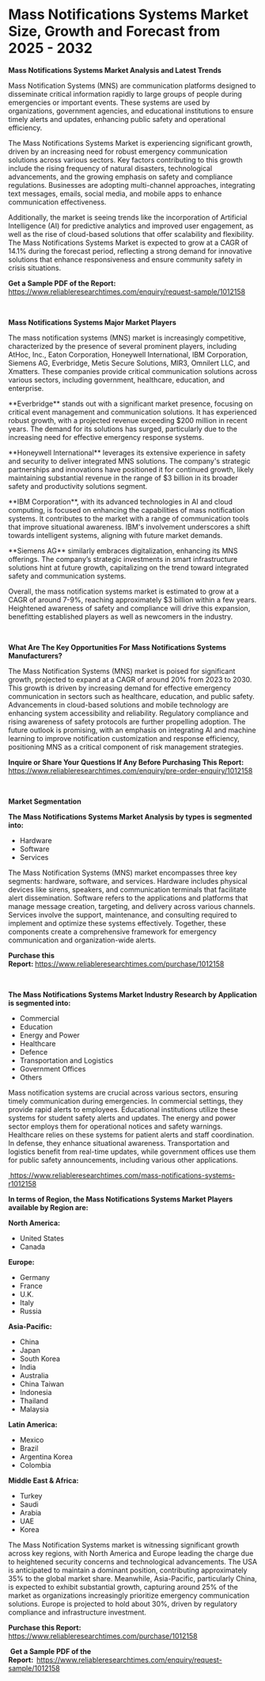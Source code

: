 <p><h1>Mass Notifications Systems Market Size, Growth and Forecast from 2025 - 2032</h1></p><p><strong>Mass Notifications Systems Market Analysis and Latest Trends</strong></p>
<p><p>Mass Notification Systems (MNS) are communication platforms designed to disseminate critical information rapidly to large groups of people during emergencies or important events. These systems are used by organizations, government agencies, and educational institutions to ensure timely alerts and updates, enhancing public safety and operational efficiency.</p><p>The Mass Notifications Systems Market is experiencing significant growth, driven by an increasing need for robust emergency communication solutions across various sectors. Key factors contributing to this growth include the rising frequency of natural disasters, technological advancements, and the growing emphasis on safety and compliance regulations. Businesses are adopting multi-channel approaches, integrating text messages, emails, social media, and mobile apps to enhance communication effectiveness.</p><p>Additionally, the market is seeing trends like the incorporation of Artificial Intelligence (AI) for predictive analytics and improved user engagement, as well as the rise of cloud-based solutions that offer scalability and flexibility. The Mass Notifications Systems Market is expected to grow at a CAGR of 14.1% during the forecast period, reflecting a strong demand for innovative solutions that enhance responsiveness and ensure community safety in crisis situations.</p></p>
<p><strong>Get a Sample PDF of the Report:&nbsp;</strong> <a href="https://www.reliableresearchtimes.com/enquiry/request-sample/1012158?utm_campaign=3647&utm_medium=2&utm_source=Github&utm_content=ia&utm_term=19042025&utm_id=mass-notifications-systems">https://www.reliableresearchtimes.com/enquiry/request-sample/1012158</a></p>
<p>&nbsp;</p>
<p><strong>Mass Notifications Systems Major Market Players</strong></p>
<p><p>The mass notification systems (MNS) market is increasingly competitive, characterized by the presence of several prominent players, including AtHoc, Inc., Eaton Corporation, Honeywell International, IBM Corporation, Siemens AG, Everbridge, Metis Secure Solutions, MIR3, Omnilert LLC, and Xmatters. These companies provide critical communication solutions across various sectors, including government, healthcare, education, and enterprise.</p><p>**Everbridge** stands out with a significant market presence, focusing on critical event management and communication solutions. It has experienced robust growth, with a projected revenue exceeding $200 million in recent years. The demand for its solutions has surged, particularly due to the increasing need for effective emergency response systems.</p><p>**Honeywell International** leverages its extensive experience in safety and security to deliver integrated MNS solutions. The company's strategic partnerships and innovations have positioned it for continued growth, likely maintaining substantial revenue in the range of $3 billion in its broader safety and productivity solutions segment.</p><p>**IBM Corporation**, with its advanced technologies in AI and cloud computing, is focused on enhancing the capabilities of mass notification systems. It contributes to the market with a range of communication tools that improve situational awareness. IBM's involvement underscores a shift towards intelligent systems, aligning with future market demands.</p><p>**Siemens AG** similarly embraces digitalization, enhancing its MNS offerings. The company’s strategic investments in smart infrastructure solutions hint at future growth, capitalizing on the trend toward integrated safety and communication systems.</p><p>Overall, the mass notification systems market is estimated to grow at a CAGR of around 7-9%, reaching approximately $3 billion within a few years. Heightened awareness of safety and compliance will drive this expansion, benefitting established players as well as newcomers in the industry.</p></p>
<p>&nbsp;</p>
<p><strong>What Are The Key Opportunities For Mass Notifications Systems Manufacturers?</strong></p>
<p><p>The Mass Notification Systems (MNS) market is poised for significant growth, projected to expand at a CAGR of around 20% from 2023 to 2030. This growth is driven by increasing demand for effective emergency communication in sectors such as healthcare, education, and public safety. Advancements in cloud-based solutions and mobile technology are enhancing system accessibility and reliability. Regulatory compliance and rising awareness of safety protocols are further propelling adoption. The future outlook is promising, with an emphasis on integrating AI and machine learning to improve notification customization and response efficiency, positioning MNS as a critical component of risk management strategies.</p></p>
<p><strong>Inquire or Share Your Questions If Any Before Purchasing This Report:</strong> <a href="https://www.reliableresearchtimes.com/enquiry/pre-order-enquiry/1012158?utm_campaign=3647&utm_medium=2&utm_source=Github&utm_content=ia&utm_term=19042025&utm_id=mass-notifications-systems">https://www.reliableresearchtimes.com/enquiry/pre-order-enquiry/1012158</a></p>
<p>&nbsp;</p>
<p><strong>Market Segmentation</strong></p>
<p><strong>The Mass Notifications Systems Market Analysis by types is segmented into:</strong></p>
<p><ul><li>Hardware</li><li>Software</li><li>Services</li></ul></p>
<p><p>The Mass Notification Systems (MNS) market encompasses three key segments: hardware, software, and services. Hardware includes physical devices like sirens, speakers, and communication terminals that facilitate alert dissemination. Software refers to the applications and platforms that manage message creation, targeting, and delivery across various channels. Services involve the support, maintenance, and consulting required to implement and optimize these systems effectively. Together, these components create a comprehensive framework for emergency communication and organization-wide alerts.</p></p>
<p><strong>Purchase this Report:&nbsp;</strong><a href="https://www.reliableresearchtimes.com/purchase/1012158?utm_campaign=3647&utm_medium=2&utm_source=Github&utm_content=ia&utm_term=19042025&utm_id=mass-notifications-systems">https://www.reliableresearchtimes.com/purchase/1012158</a></p>
<p>&nbsp;</p>
<p><strong>The Mass Notifications Systems Market Industry Research by Application is segmented into:</strong></p>
<p><ul><li>Commercial</li><li>Education</li><li>Energy and Power</li><li>Healthcare</li><li>Defence</li><li>Transportation and Logistics</li><li>Government Offices</li><li>Others</li></ul></p>
<p><p>Mass notification systems are crucial across various sectors, ensuring timely communication during emergencies. In commercial settings, they provide rapid alerts to employees. Educational institutions utilize these systems for student safety alerts and updates. The energy and power sector employs them for operational notices and safety warnings. Healthcare relies on these systems for patient alerts and staff coordination. In defense, they enhance situational awareness. Transportation and logistics benefit from real-time updates, while government offices use them for public safety announcements, including various other applications.</p></p>
<p><a href="https://www.reliableresearchtimes.com/mass-notifications-systems-r1012158?utm_campaign=3647&utm_medium=2&utm_source=Github&utm_content=ia&utm_term=19042025&utm_id=mass-notifications-systems">&nbsp;https://www.reliableresearchtimes.com/mass-notifications-systems-r1012158</a></p>
<p><strong>In terms of Region, the Mass Notifications Systems Market Players available by Region are:</strong></p>
<p>
    <p> <strong> North America: </strong>
        <ul>
            <li>United States</li>
            <li>Canada</li>
        </ul>
        </p> 
    <p> <strong> Europe: </strong>
        <ul>
            <li>Germany</li>
            <li>France</li>
            <li>U.K.</li>
            <li>Italy</li>
            <li>Russia</li>
        </ul>
        </p> 
    <p> <strong> Asia-Pacific: </strong>
        <ul>
            <li>China</li>
            <li>Japan</li>
            <li>South Korea</li>
            <li>India</li>
            <li>Australia</li>
            <li>China Taiwan</li>
            <li>Indonesia</li>
            <li>Thailand</li>
            <li>Malaysia</li>
        </ul>
        </p> 
    <p> <strong> Latin America: </strong>
        <ul>
            <li>Mexico</li>
            <li>Brazil</li>
            <li>Argentina Korea</li>
            <li>Colombia</li>
        </ul>
        </p> 
    <p> <strong> Middle East & Africa: </strong>
        <ul>
            <li>Turkey</li>
            <li>Saudi</li>
            <li>Arabia</li>
            <li>UAE</li>
            <li>Korea</li>
        </ul>
    </p>
    </p>
<p><p>The Mass Notification Systems market is witnessing significant growth across key regions, with North America and Europe leading the charge due to heightened security concerns and technological advancements. The USA is anticipated to maintain a dominant position, contributing approximately 35% to the global market share. Meanwhile, Asia-Pacific, particularly China, is expected to exhibit substantial growth, capturing around 25% of the market as organizations increasingly prioritize emergency communication solutions. Europe is projected to hold about 30%, driven by regulatory compliance and infrastructure investment.</p></p>
<p><strong>Purchase this Report: </strong><a href="https://www.reliableresearchtimes.com/purchase/1012158?utm_campaign=3647&utm_medium=2&utm_source=Github&utm_content=ia&utm_term=19042025&utm_id=mass-notifications-systems">https://www.reliableresearchtimes.com/purchase/1012158</a></p>
<p>&nbsp;<strong>Get a Sample PDF of the Report:&nbsp;&nbsp;</strong><a href="https://www.reliableresearchtimes.com/enquiry/request-sample/1012158?utm_campaign=3647&utm_medium=2&utm_source=Github&utm_content=ia&utm_term=19042025&utm_id=mass-notifications-systems">https://www.reliableresearchtimes.com/enquiry/request-sample/1012158</a></p>
<p><strong></strong></p>
<p><p></p><p></p><p></p></p>